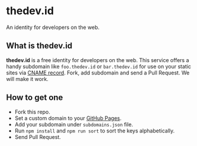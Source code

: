 # thedev.id

An identity for developers on the web.

## What is thedev.id

**thedev.id** is a free identity for developers on the web. This service offers a handy subdomain like `foo.thedev.id` or `bar.thedev.id` for use on your static sites via [CNAME record](https://en.wikipedia.org/wiki/CNAME_record). Fork, add subdomain and send a Pull Request. We will make it work.

## How to get one

- Fork this repo.
- Set a custom domain to your [GitHub Pages](https://pages.github.com).
- Add your subdomain under `subdomains.json` file.
- Run `npm install` and `npm run sort` to sort the keys alphabetically.
- Send Pull Request.
